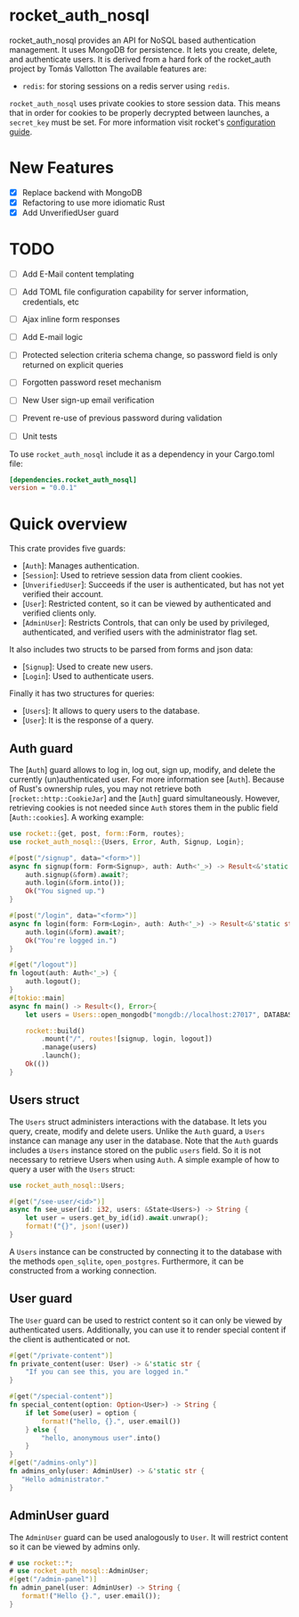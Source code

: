 # rocket_auth_nosql
rocket_auth_nosql provides an API for NoSQL based authentication management.
It uses MongoDB for persistence. It lets you create, delete, and authenticate users.
It is derived from a hard fork of the rocket_auth project by Tomás Vallotton
The available features are:
* `redis`: for storing sessions on a redis server using `redis`.

`rocket_auth_nosql` uses private cookies to store session data.
This means that in order for cookies to be properly decrypted between launches, a `secret_key` must be set.
For more information visit rocket's [configuration guide](https://rocket.rs/v0.5-rc/guide/configuration/#configuration).

# New Features
- [x] Replace backend with MongoDB
- [x] Refactoring to use more idiomatic Rust
- [x] Add UnverifiedUser guard

# TODO
- [ ] Add E-Mail content templating
- [ ] Add TOML file configuration capability for server information, credentials, etc
- [ ] Ajax inline form responses
- [ ] Add E-mail logic
- [ ] Protected selection criteria schema change, so password field is only returned on explicit queries
- [ ] Forgotten password reset mechanism
- [ ] New User sign-up email verification
- [ ] Prevent re-use of previous password during validation
- [ ] Unit tests



To use `rocket_auth_nosql` include it as a dependency in your Cargo.toml file:
```ini
[dependencies.rocket_auth_nosql]
version = "0.0.1"
```
# Quick overview
This crate provides five guards:
* [`Auth`]: Manages authentication.
* [`Session`]: Used to retrieve session data from client cookies.
* [`UnverifiedUser`]: Succeeds if the user is authenticated, but has not yet verified their account.
* [`User`]: Restricted content, so it can be viewed by authenticated and verified clients only.
* [`AdminUser`]: Restricts Controls, that can only be used by privileged, authenticated, and verified users with the administrator flag set.

It also includes two structs to be parsed from forms and json data:
* [`Signup`]: Used to create new users.
* [`Login`]: Used to authenticate users.

Finally it has two structures for queries:
* [`Users`]: It allows to query users to the database.
* [`User`]: It is the response of a query.
## Auth guard
The [`Auth`] guard allows to log in, log out, sign up, modify, and delete the currently (un)authenticated user.
For more information see [`Auth`]. Because of Rust's ownership rules, you may not retrieve both [`rocket::http::CookieJar`] and the [`Auth`] guard
simultaneously. However, retrieving cookies is not needed since `Auth` stores them in the public field [`Auth::cookies`].
A working example:
```rust
use rocket::{get, post, form::Form, routes};
use rocket_auth_nosql::{Users, Error, Auth, Signup, Login};

#[post("/signup", data="<form>")]
async fn signup(form: Form<Signup>, auth: Auth<'_>) -> Result<&'static str, Error> {
    auth.signup(&form).await?;
    auth.login(&form.into());
    Ok("You signed up.")
}

#[post("/login", data="<form>")]
async fn login(form: Form<Login>, auth: Auth<'_>) -> Result<&'static str, Error>{
    auth.login(&form).await?;
    Ok("You're logged in.")
}

#[get("/logout")]
fn logout(auth: Auth<'_>) {
    auth.logout();
}
#[tokio::main]
async fn main() -> Result<(), Error>{
    let users = Users::open_mongodb("mongdb://localhost:27017", DATABASE).await?;

    rocket::build()
        .mount("/", routes![signup, login, logout])
        .manage(users)
        .launch();
    Ok(())
}
```

## Users struct
The `Users` struct administers interactions with the database.
It lets you query, create, modify and delete users.
Unlike the `Auth` guard, a `Users` instance can manage any user in the database.
Note that the `Auth` guards includes a `Users` instance stored on the public `users` field.
So it is not necessary to retrieve Users when using `Auth`.
A simple example of how to query a user with the `Users` struct:

```rust
use rocket_auth_nosql::Users;

#[get("/see-user/<id>")]
async fn see_user(id: i32, users: &State<Users>) -> String {
    let user = users.get_by_id(id).await.unwrap();
    format!("{}", json!(user))
}
```

A `Users` instance can be constructed by connecting it to the database with the methods `open_sqlite`,
`open_postgres`. Furthermore, it can be constructed from a working connection.


## User guard
The `User` guard can be used to restrict content so it can only be viewed by authenticated users.
Additionally, you can use it to render special content if the client is authenticated or not.
```rust
#[get("/private-content")]
fn private_content(user: User) -> &'static str {
    "If you can see this, you are logged in."
}

#[get("/special-content")]
fn special_content(option: Option<User>) -> String {
    if let Some(user) = option {
        format!("hello, {}.", user.email())
    } else {
        "hello, anonymous user".into()
    }
}
#[get("/admins-only")]
fn admins_only(user: AdminUser) -> &'static str {
   "Hello administrator."
}
```

## AdminUser guard
The `AdminUser` guard can be used analogously to `User`.
It will restrict content so it can be viewed by admins only.
```rust
# use rocket::*;
# use rocket_auth_nosql::AdminUser;
#[get("/admin-panel")]
fn admin_panel(user: AdminUser) -> String {
   format!("Hello {}.", user.email());
}
```
